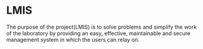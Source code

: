 # LMIS
The purpose of the project(LMIS) is to solve problems and  simplify the work of the laboratory by providing an easy, effective, maintainable and secure  management system in which the users can relay on.
